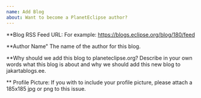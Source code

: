 ```yaml
---
name: Add Blog
about: Want to become a PlanetEclipse author? 
---
```


**Blog RSS Feed URL:
For example: https://blogs.eclipse.org/blog/180/feed

**Author Name"
The name of the author for this blog.

**Why should we add this blog to planeteclipse.org?
Describe in your own words what this blog is about and why we should add this new blog to jakartablogs.ee.

** Profile Picture:
If you with to include your profile picture, please attach a 185x185 jpg or png to this issue.
